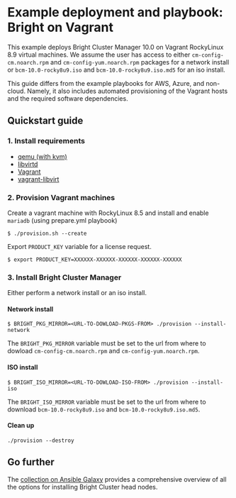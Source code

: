 # Example deployment and playbook: Bright on Vagrant

This example deploys Bright Cluster Manager 10.0 on Vagrant RockyLinux 8.9 virtual machines.
We assume the user has access to either `cm-config-cm.noarch.rpm` and `cm-config-yum.noarch.rpm` packages for a network install or `bcm-10.0-rocky8u9.iso` and `bcm-10.0-rocky8u9.iso.md5` for an iso install.

This guide differs from the example playbooks for AWS, Azure, and non-cloud. Namely, it also includes automated provisioning of the Vagrant hosts and the required software dependencies.

## Quickstart guide

### 1. Install requirements

- [qemu (with kvm)](https://www.qemu.org)
- [libvirtd](https://libvirt.org)
- [Vagrant](https://www.vagrantup.com)
- [vagrant-libvirt](https://github.com/vagrant-libvirt/vagrant-libvirt)

### 2. Provision Vagrant machines

Create a vagrant machine with RockyLinux 8.5 and install and enable `mariadb` (using prepare.yml playbook)
```
$ ./provision.sh --create
```

Export `PRODUCT_KEY` variable for a license request.
```
$ export PRODUCT_KEY=XXXXXX-XXXXXX-XXXXXX-XXXXXX-XXXXXX
```

### 3. Install Bright Cluster Manager

Either perform a network install or an iso install.

#### Network install
```
$ BRIGHT_PKG_MIRROR=<URL-TO-DOWLOAD-PKGS-FROM> ./provision --install-network
```
The `BRIGHT_PKG_MIRROR` variable must be set to the url from where to dowload `cm-config-cm.noarch.rpm` and `cm-config-yum.noarch.rpm`.

#### ISO install
```
$ BRIGHT_ISO_MIRROR=<URL-TO-DOWLOAD-ISO-FROM> ./provision --install-iso
```
The `BRIGHT_ISO_MIRROR` variable must be set to the url from where to download `bcm-10.0-rocky8u9.iso` and `bcm-10.0-rocky8u9.iso.md5`.

#### Clean up
```
./provision --destroy
```

## Go further

The [collection on Ansible Galaxy](https://galaxy.ansible.com/brightcomputing/installer100) provides a comprehensive overview of all the options for installing Bright Cluster head nodes.
